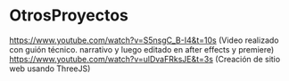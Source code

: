 # OtrosProyectos

https://www.youtube.com/watch?v=S5nsgC_B-I4&t=10s (Video realizado con guión técnico. narrativo y luego editado en after effects y premiere)
https://www.youtube.com/watch?v=ulDvaFRksJE&t=3s (Creación de sitio web usando ThreeJS)
